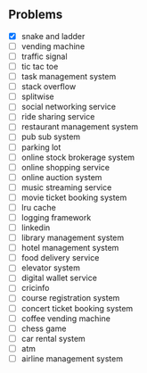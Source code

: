 ## Problems
- [x] snake and ladder
- [ ] vending machine
- [ ] traffic signal
- [ ] tic tac toe
- [ ] task management system
- [ ] stack overflow
- [ ] splitwise
- [ ] social networking service
- [ ] ride sharing service
- [ ] restaurant management system
- [ ] pub sub system
- [ ] parking lot
- [ ] online stock brokerage system
- [ ] online shopping service
- [ ] online auction system
- [ ] music streaming service
- [ ] movie ticket booking system
- [ ] lru cache
- [ ] logging framework
- [ ] linkedin
- [ ] library management system
- [ ] hotel management system
- [ ] food delivery service
- [ ] elevator system
- [ ] digital wallet service
- [ ] cricinfo
- [ ] course registration system
- [ ] concert ticket booking system
- [ ] coffee vending machine
- [ ] chess game
- [ ] car rental system
- [ ] atm
- [ ] airline management system
